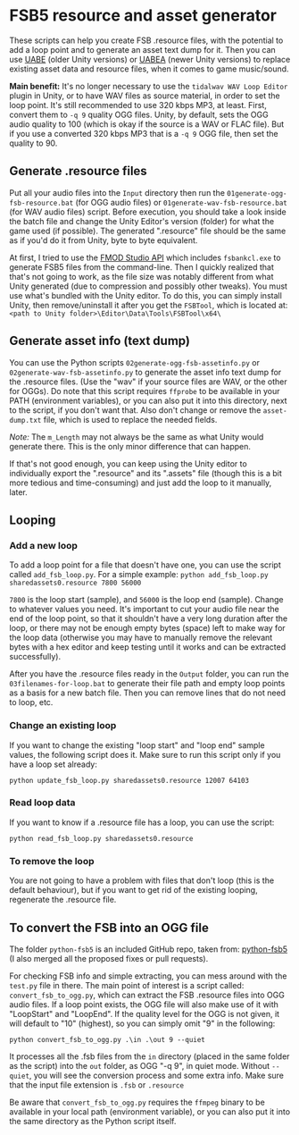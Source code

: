 # FSB5 resource and asset generator
These scripts can help you create FSB .resource files, with the potential to add a loop point and to generate an asset text dump for it. Then you can use [UABE](https://github.com/SeriousCache/UABE) (older Unity versions) or [UABEA](https://github.com/nesrak1/UABEA) (newer Unity versions) to replace existing asset data and resource files, when it comes to game music/sound.

**Main benefit:** It's no longer necessary to use the `tidalwav WAV Loop Editor` plugin in Unity, or to have WAV files as source material, in order to set the loop point. It's still recommended to use 320 kbps MP3, at least. First, convert them to `-q 9` quality OGG files. Unity, by default, sets the OGG audio quality to 100 (which is okay if the source is a WAV or FLAC file). But if you use a converted 320 kbps MP3 that is a `-q 9` OGG file, then set the quality to 90.

## Generate .resource files

Put all your audio files into the `Input` directory then run the `01generate-ogg-fsb-resource.bat` (for OGG audio files) or `01generate-wav-fsb-resource.bat` (for WAV audio files) script. Before execution, you should take a look inside the batch file and change the Unity Editor's version (folder) for what the game used (if possible). The generated ".resource" file should be the same as if you'd do it from Unity, byte to byte equivalent.

At first, I tried to use the [FMOD Studio API](https://www.fmod.com/download) which includes `fsbankcl.exe` to generate FSB5 files from the command-line. Then I quickly realized that that's not going to work, as the file size was notably different from what Unity generated (due to compression and possibly other tweaks). You must use what's bundled with the Unity editor. To do this, you can simply install Unity, then remove/uninstall it after you get the `FSBTool`, which is located at: `<path to Unity folder>\Editor\Data\Tools\FSBTool\x64\`

## Generate asset info (text dump)

You can use the Python scripts `02generate-ogg-fsb-assetinfo.py` or `02generate-wav-fsb-assetinfo.py` to generate the asset info text dump for the .resource files. (Use the "wav" if your source files are WAV, or the other for OGGs). Do note that this script requires `ffprobe` to be available in your PATH (environment variables), or you can also put it into this directory, next to the script, if you don't want that. Also don't change or remove the `asset-dump.txt` file, which is used to replace the needed fields.

*Note:* The `m_Length` may not always be the same as what Unity would generate there. This is the only minor difference that can happen.

If that's not good enough, you can keep using the Unity editor to individually export the ".resource" and its ".assets" file (though this is a bit more tedious and time-consuming) and just add the loop to it manually, later.

## Looping

### Add a new loop

To add a loop point for a file that doesn't have one, you can use the script called `add_fsb_loop.py`.
For a simple example: `python add_fsb_loop.py sharedassets0.resource 7800 56000`

`7800` is the loop start (sample), and `56000` is the loop end (sample). Change to whatever values you need. It's important to cut your audio file near the end of the loop point, so that it shouldn't have a very long duration after the loop, or there may not be enough empty bytes (space) left to make way for the loop data (otherwise you may have to manually remove the relevant bytes with a hex editor and keep testing until it works and can be extracted successfully).

After you have the .resource files ready in the `Output` folder, you can run the `03filenames-for-loop.bat` to generate their file path and empty loop points as a basis for a new batch file. Then you can remove lines that do not need to loop, etc.

### Change an existing loop

If you want to change the existing "loop start" and "loop end" sample values, the following script does it. Make sure to run this script only if you have a loop set already:

`python update_fsb_loop.py sharedassets0.resource 12007 64103`

### Read loop data

If you want to know if a .resource file has a loop, you can use the script:

`python read_fsb_loop.py sharedassets0.resource`

### To remove the loop

You are not going to have a problem with files that don't loop (this is the default behaviour), but if you want to get rid of the existing looping, regenerate the .resource file.

## To convert the FSB into an OGG file

The folder `python-fsb5` is an included GitHub repo, taken from: [python-fsb5](https://github.com/HearthSim/python-fsb5) (I also merged all the proposed fixes or pull requests).

For checking FSB info and simple extracting, you can mess around with the `test.py` file in there. The main point of interest is a script called: `convert_fsb_to_ogg.py`, which can extract the FSB .resource files into OGG audio files. If a loop point exists, the OGG file will also make use of it with "LoopStart" and "LoopEnd". If the quality level for the OGG is not given, it will default to "10" (highest), so you can simply omit "9" in the following:

`python convert_fsb_to_ogg.py .\in .\out 9 --quiet`

It processes all the .fsb files from the `in` directory (placed in the same folder as the script) into the `out` folder, as OGG "-q 9", in quiet mode. Without `--quiet`, you will see the conversion process and some extra info. Make sure that the input file extension is `.fsb` or `.resource`

Be aware that `convert_fsb_to_ogg.py` requires the `ffmpeg` binary to be available in your local path (environment variable), or you can also put it into the same directory as the Python script itself.
